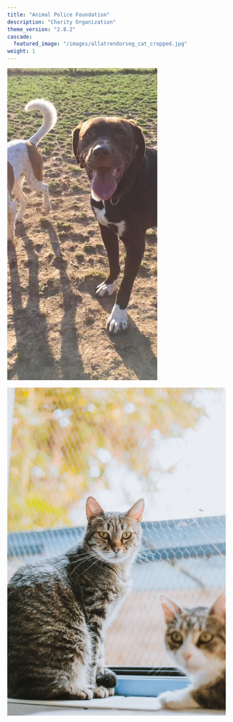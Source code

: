 ```yaml
---
title: "Animal Police Foundation"
description: "Charity Organization"
theme_version: "2.8.2"
cascade:
  featured_image: "/images/allatrendorseg_cat_cropped.jpg"
weight: 1
---
```


![](/images/c6d17d_3c090179e264405f82f44e5f153f5f45_mv2.jpg)

![](/images/307113213_478916970806714_1405178437525709554_n.jpg)
